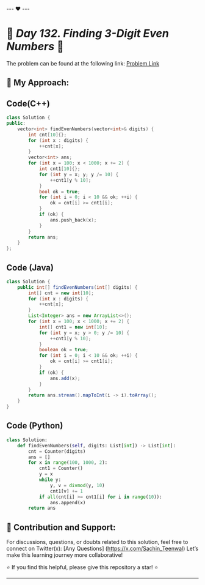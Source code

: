 --- ❤️ ---

# 🚀 _Day 132. Finding 3-Digit Even Numbers_ 🧠


The problem can be found at the following link: [Problem Link](https://leetcode.com/problems/finding-3-digit-even-numbers/description/)

## 🎯 **My Approach:**


## Code(C++)
```cpp
class Solution {
public:
    vector<int> findEvenNumbers(vector<int>& digits) {
        int cnt[10]{};
        for (int x : digits) {
            ++cnt[x];
        }
        vector<int> ans;
        for (int x = 100; x < 1000; x += 2) {
            int cnt1[10]{};
            for (int y = x; y; y /= 10) {
                ++cnt1[y % 10];
            }
            bool ok = true;
            for (int i = 0; i < 10 && ok; ++i) {
                ok = cnt[i] >= cnt1[i];
            }
            if (ok) {
                ans.push_back(x);
            }
        }
        return ans;
    }
};
```

## Code (Java)

```java
class Solution {
    public int[] findEvenNumbers(int[] digits) {
        int[] cnt = new int[10];
        for (int x : digits) {
            ++cnt[x];
        }
        List<Integer> ans = new ArrayList<>();
        for (int x = 100; x < 1000; x += 2) {
            int[] cnt1 = new int[10];
            for (int y = x; y > 0; y /= 10) {
                ++cnt1[y % 10];
            }
            boolean ok = true;
            for (int i = 0; i < 10 && ok; ++i) {
                ok = cnt[i] >= cnt1[i];
            }
            if (ok) {
                ans.add(x);
            }
        }
        return ans.stream().mapToInt(i -> i).toArray();
    }
}
```

## Code (Python)

```python
class Solution:
    def findEvenNumbers(self, digits: List[int]) -> List[int]:
        cnt = Counter(digits)
        ans = []
        for x in range(100, 1000, 2):
            cnt1 = Counter()
            y = x
            while y:
                y, v = divmod(y, 10)
                cnt1[v] += 1
            if all(cnt[i] >= cnt1[i] for i in range(10)):
                ans.append(x)
        return ans
```



## 🎯 **Contribution and Support:**

For discussions, questions, or doubts related to this solution, feel free to connect on Twitter(x): [Any Questions] (https://x.com/Sachin_Teenwal) Let’s make this learning journey more collaborative!

⭐ If you find this helpful, please give this repository a star! ⭐

---
